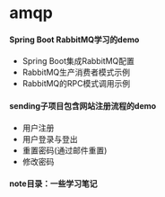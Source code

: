# amqp
#### Spring Boot RabbitMQ学习的demo
* Spring Boot集成RabbitMQ配置
* RabbitMQ生产消费者模式示例
* RabbitMQ的RPC模式调用示例

#### sending子项目包含网站注册流程的demo
* 用户注册
* 用户登录与登出
* 重置密码(通过邮件重置)
* 修改密码

#### note目录：一些学习笔记